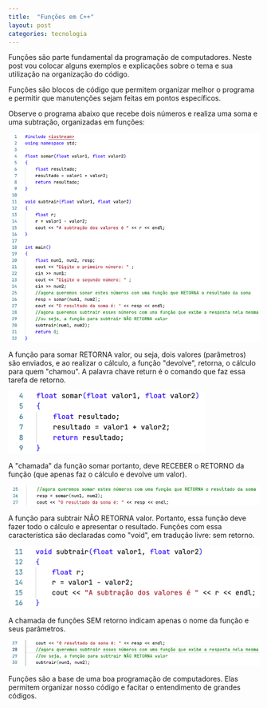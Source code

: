 ```yaml
---
title:  "Funções em C++"
layout: post
categories: tecnologia
---
```


Funções são parte fundamental da programação de computadores. Neste post vou colocar alguns exemplos e explicações sobre o tema e sua utilização na organização do código.


Funções são blocos de código que permitem organizar melhor o programa e permitir que manutenções sejam feitas em pontos específicos.

Observe o programa abaixo que recebe dois números e realiza uma soma e uma subtração, organizadas em funções:

![fig1](/assets/img/funcoes-1.jpg)

A função para somar RETORNA valor, ou seja, dois valores (parâmetros) são enviados, e ao realizar o cálculo, a função "devolve", retorna, o cálculo para quem "chamou". A palavra chave return é o comando que faz essa tarefa de retorno.

![fig2](/assets/img/funcoes-2.jpg)

A "chamada" da função somar portanto, deve RECEBER o RETORNO da função (que apenas faz o cálculo e devolve um valor).

![fig3](/assets/img/funcoes-3.jpg)

A função para subtrair NÃO RETORNA valor. Portanto, essa função deve fazer todo o cálculo e apresentar o resultado. Funções com essa característica são declaradas como "void", em tradução livre: sem retorno.

![fig4](/assets/img/funcoes-4.jpg)

A chamada de funções SEM retorno indicam apenas o nome da função e seus parâmetros.

![fig5](/assets/img/funcoes-5.jpg)

Funções são a base de uma boa programação de computadores. Elas permitem organizar nosso código e facitar o entendimento de grandes códigos.
